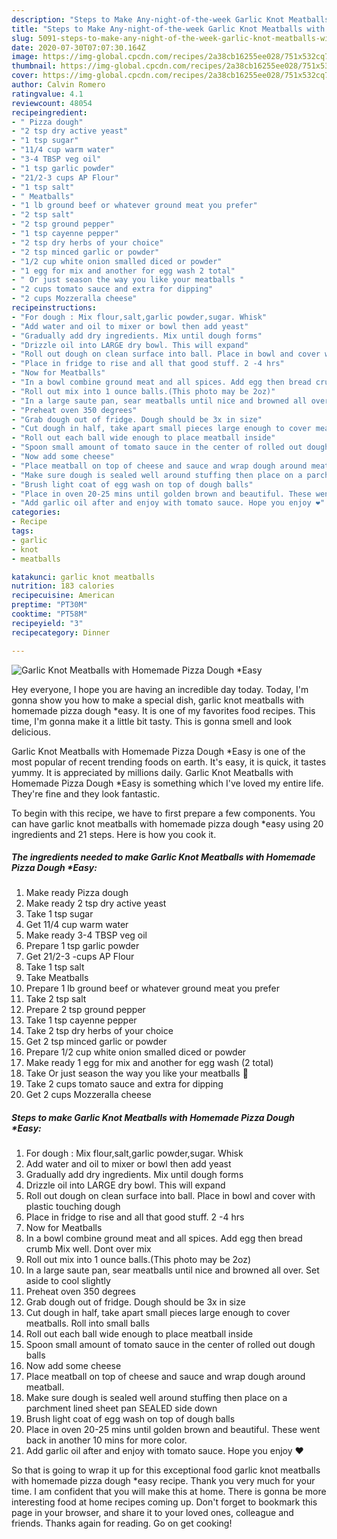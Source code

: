 ```yaml
---
description: "Steps to Make Any-night-of-the-week Garlic Knot Meatballs with Homemade Pizza Dough *Easy"
title: "Steps to Make Any-night-of-the-week Garlic Knot Meatballs with Homemade Pizza Dough *Easy"
slug: 5091-steps-to-make-any-night-of-the-week-garlic-knot-meatballs-with-homemade-pizza-dough-easy
date: 2020-07-30T07:07:30.164Z
image: https://img-global.cpcdn.com/recipes/2a38cb16255ee028/751x532cq70/garlic-knot-meatballs-with-homemade-pizza-dough-easy-recipe-main-photo.jpg
thumbnail: https://img-global.cpcdn.com/recipes/2a38cb16255ee028/751x532cq70/garlic-knot-meatballs-with-homemade-pizza-dough-easy-recipe-main-photo.jpg
cover: https://img-global.cpcdn.com/recipes/2a38cb16255ee028/751x532cq70/garlic-knot-meatballs-with-homemade-pizza-dough-easy-recipe-main-photo.jpg
author: Calvin Romero
ratingvalue: 4.1
reviewcount: 48054
recipeingredient:
- " Pizza dough"
- "2 tsp dry active yeast"
- "1 tsp sugar"
- "11/4 cup warm water"
- "3-4 TBSP veg oil"
- "1 tsp garlic powder"
- "21/2-3 cups AP Flour"
- "1 tsp salt"
- " Meatballs"
- "1 lb ground beef or whatever ground meat you prefer"
- "2 tsp salt"
- "2 tsp ground pepper"
- "1 tsp cayenne pepper"
- "2 tsp dry herbs of your choice"
- "2 tsp minced garlic or powder"
- "1/2 cup white onion smalled diced or powder"
- "1 egg for mix and another for egg wash 2 total"
- " Or just season the way you like your meatballs "
- "2 cups tomato sauce and extra for dipping"
- "2 cups Mozzeralla cheese"
recipeinstructions:
- "For dough : Mix flour,salt,garlic powder,sugar. Whisk"
- "Add water and oil to mixer or bowl then add yeast"
- "Gradually add dry ingredients. Mix until dough forms"
- "Drizzle oil into LARGE dry bowl. This will expand"
- "Roll out dough on clean surface into ball. Place in bowl and cover with plastic touching dough"
- "Place in fridge to rise and all that good stuff. 2 -4 hrs"
- "Now for Meatballs"
- "In a bowl combine ground meat and all spices. Add egg then bread crumb Mix well. Dont over mix"
- "Roll out mix into 1 ounce balls.(This photo may be 2oz)"
- "In a large saute pan, sear meatballs until nice and browned all over. Set aside to cool slightly"
- "Preheat oven 350 degrees"
- "Grab dough out of fridge. Dough should be 3x in size"
- "Cut dough in half, take apart small pieces large enough to cover meatballs. Roll into small balls"
- "Roll out each ball wide enough to place meatball inside"
- "Spoon small amount of tomato sauce in the center of rolled out dough balls"
- "Now add some cheese"
- "Place meatball on top of cheese and sauce and wrap dough around meatball."
- "Make sure dough is sealed well around stuffing then place on a parchment lined sheet pan SEALED side down"
- "Brush light coat of egg wash on top of dough balls"
- "Place in oven 20-25 mins until golden brown and beautiful. These went back in another 10 mins for more color."
- "Add garlic oil after and enjoy with tomato sauce. Hope you enjoy ❤"
categories:
- Recipe
tags:
- garlic
- knot
- meatballs

katakunci: garlic knot meatballs 
nutrition: 183 calories
recipecuisine: American
preptime: "PT30M"
cooktime: "PT58M"
recipeyield: "3"
recipecategory: Dinner

---
```



![Garlic Knot Meatballs with Homemade Pizza Dough *Easy](https://img-global.cpcdn.com/recipes/2a38cb16255ee028/751x532cq70/garlic-knot-meatballs-with-homemade-pizza-dough-easy-recipe-main-photo.jpg)

Hey everyone, I hope you are having an incredible day today. Today, I'm gonna show you how to make a special dish, garlic knot meatballs with homemade pizza dough *easy. It is one of my favorites food recipes. This time, I'm gonna make it a little bit tasty. This is gonna smell and look delicious.

Garlic Knot Meatballs with Homemade Pizza Dough *Easy is one of the most popular of recent trending foods on earth. It's easy, it is quick, it tastes yummy. It is appreciated by millions daily. Garlic Knot Meatballs with Homemade Pizza Dough *Easy is something which I've loved my entire life. They're fine and they look fantastic.




To begin with this recipe, we have to first prepare a few components. You can have garlic knot meatballs with homemade pizza dough *easy using 20 ingredients and 21 steps. Here is how you cook it.

<!--inarticleads1-->

##### The ingredients needed to make Garlic Knot Meatballs with Homemade Pizza Dough *Easy:

1. Make ready  Pizza dough
1. Make ready 2 tsp dry active yeast
1. Take 1 tsp sugar
1. Get 11/4 cup warm water
1. Make ready 3-4 TBSP veg oil
1. Prepare 1 tsp garlic powder
1. Get 21/2-3 -cups AP Flour
1. Take 1 tsp salt
1. Take  Meatballs
1. Prepare 1 lb ground beef or whatever ground meat you prefer
1. Take 2 tsp salt
1. Prepare 2 tsp ground pepper
1. Take 1 tsp cayenne pepper
1. Take 2 tsp dry herbs of your choice
1. Get 2 tsp minced garlic or powder
1. Prepare 1/2 cup white onion smalled diced or powder
1. Make ready 1 egg for mix and another for egg wash (2 total)
1. Take  Or just season the way you like your meatballs 🤗
1. Take 2 cups tomato sauce and extra for dipping
1. Get 2 cups Mozzeralla cheese




<!--inarticleads2-->

##### Steps to make Garlic Knot Meatballs with Homemade Pizza Dough *Easy:

1. For dough : Mix flour,salt,garlic powder,sugar. Whisk
1. Add water and oil to mixer or bowl then add yeast
1. Gradually add dry ingredients. Mix until dough forms
1. Drizzle oil into LARGE dry bowl. This will expand
1. Roll out dough on clean surface into ball. Place in bowl and cover with plastic touching dough
1. Place in fridge to rise and all that good stuff. 2 -4 hrs
1. Now for Meatballs
1. In a bowl combine ground meat and all spices. Add egg then bread crumb Mix well. Dont over mix
1. Roll out mix into 1 ounce balls.(This photo may be 2oz)
1. In a large saute pan, sear meatballs until nice and browned all over. Set aside to cool slightly
1. Preheat oven 350 degrees
1. Grab dough out of fridge. Dough should be 3x in size
1. Cut dough in half, take apart small pieces large enough to cover meatballs. Roll into small balls
1. Roll out each ball wide enough to place meatball inside
1. Spoon small amount of tomato sauce in the center of rolled out dough balls
1. Now add some cheese
1. Place meatball on top of cheese and sauce and wrap dough around meatball.
1. Make sure dough is sealed well around stuffing then place on a parchment lined sheet pan SEALED side down
1. Brush light coat of egg wash on top of dough balls
1. Place in oven 20-25 mins until golden brown and beautiful. These went back in another 10 mins for more color.
1. Add garlic oil after and enjoy with tomato sauce. Hope you enjoy ❤




So that is going to wrap it up for this exceptional food garlic knot meatballs with homemade pizza dough *easy recipe. Thank you very much for your time. I am confident that you will make this at home. There is gonna be more interesting food at home recipes coming up. Don't forget to bookmark this page in your browser, and share it to your loved ones, colleague and friends. Thanks again for reading. Go on get cooking!
